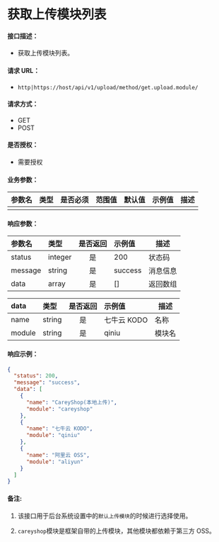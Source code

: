 # 获取上传模块列表

#### 接口描述：
- 获取上传模块列表。

#### 请求 URL：
- `http|https://host/api/v1/upload/method/get.upload.module/`

#### 请求方式：
- GET
- POST

#### 是否授权：
- 需要授权

#### 业务参数：
|参数名|类型|是否必须|范围值|默认值|示例值|描述|
|:----|:---|:---:|:-----|:-----|:-----|-----|
| | | | | | | | |

#### 响应参数：
|参数名|类型|是否返回|示例值|描述|
|:-----|:-----|:---:|:-----|-----|
|status |integer |是 |200 |状态码 |
|message |string |是 |success |消息信息 |
|data |array |是 |[] |返回数组 |

|data|类型|是否返回|示例值|描述|
|:-----|:-----|:---:|:-----|-----|
|name |string |是 |七牛云 KODO |名称 |
|module |string |是 |qiniu |模块名 |

#### 响应示例：
```json
{
  "status": 200,
  "message": "success",
  "data": [
    {
      "name": "CareyShop(本地上传)",
      "module": "careyshop"
    },
    {
      "name": "七牛云 KODO",
      "module": "qiniu"
    },
    {
      "name": "阿里云 OSS",
      "module": "aliyun"
    }
  ]
}
```

#### 备注:
1. 该接口用于后台系统设置中的`默认上传模块`的时候进行选择使用。

2. `careyshop`模块是框架自带的上传模块，其他模块都依赖于第三方 OSS。
